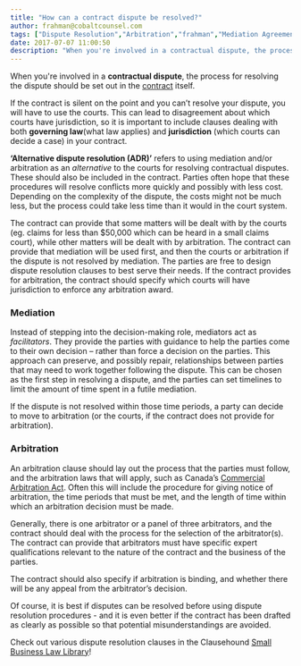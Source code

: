 ```yaml
---
title: "How can a contract dispute be resolved?"
author: frahman@cobaltcounsel.com
tags: ["Dispute Resolution","Arbitration","frahman","Mediation Agreement"]
date: 2017-07-07 11:00:50
description: "When you're involved in a contractual dispute, the process for resolving the dispute should be set out in the contract."
---
```




When you're involved in a **contractual dispute**, the process for resolving the dispute should be set out in the [contract](http://clausehound.com/legal-contract/15801#!/document=) itself.

If the contract is silent on the point and you can’t resolve your dispute, you will have to use the courts. This can lead to disagreement about which courts have jurisdiction, so it is important to include clauses dealing with both **governing law**(what law applies) and **jurisdiction** (which courts can decide a case) in your contract.

 

**‘Alternative dispute resolution (ADR)’** refers to using mediation and/or arbitration as an *alternative* to the courts for resolving contractual disputes. These should also be included in the contract. Parties often hope that these procedures will resolve conflicts more quickly and possibly with less cost. Depending on the complexity of the dispute, the costs might not be much less, but the process could take less time than it would in the court system.

The contract can provide that some matters will be dealt with by the courts (eg. claims for less than $50,000 which can be heard in a small claims court), while other matters will be dealt with by arbitration. The contract can provide that mediation will be used first, and then the courts or arbitration if the dispute is not resolved by mediation. The parties are free to design dispute resolution clauses to best serve their needs. If the contract provides for arbitration, the contract should specify which courts will have jurisdiction to enforce any arbitration award.

 



 

### Mediation

Instead of stepping into the decision-making role, mediators act as *facilitators*. They provide the parties with guidance to help the parties come to their own decision – rather than force a decision on the parties. This approach can preserve, and possibly repair, relationships between parties that may need to work together following the dispute. This can be chosen as the first step in resolving a dispute, and the parties can set timelines to limit the amount of time spent in  a futile mediation. 

If the dispute is not resolved within those time periods, a party can decide to move to arbitration (or the courts, if the contract does not provide for arbitration).

### Arbitration

An arbitration clause should lay out the process that the parties must follow, and the arbitration laws that will apply, such as Canada’s [Commercial Arbitration Act](http://laws-lois.justice.gc.ca/eng/acts/C-34.6/). Often this will include the procedure for giving notice of arbitration, the time periods that must be met, and the length of time within which an arbitration decision must be made.

Generally, there is one arbitrator or a panel of  three arbitrators, and the contract should deal with the process for the selection of the arbitrator(s). The contract can provide that arbitrators must have specific expert qualifications relevant to the nature of the contract and the business of the parties.

The contract should also specify if arbitration is binding, and whether there will be any appeal from the arbitrator’s decision.

 

Of course, it is best if disputes can be resolved before using dispute resolution procedures - and it is even better if the contract has been drafted as clearly as possible so that potential misunderstandings are avoided.

 

Check out various dispute resolution clauses in the Clausehound [Small Business Law Library](https://www.clausehound.com/documents/)!

 


